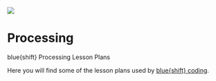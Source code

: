 <img src="http://blueshiftcoding.com/wp-content/themes/blueshift/images/logo-animation175p.gif">

# Processing
blue{shift} Processing Lesson Plans

Here you will find some of the lesson plans used by <a href="http://www.blueshiftcoding.com">blue{shift} coding<a>.

